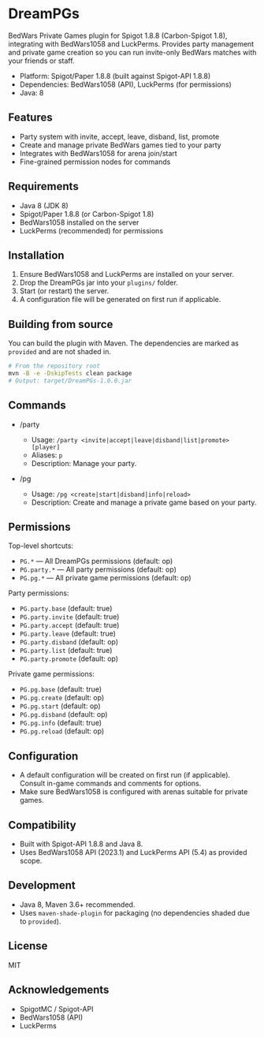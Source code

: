# DreamPGs

BedWars Private Games plugin for Spigot 1.8.8 (Carbon-Spigot 1.8), integrating with BedWars1058 and LuckPerms. Provides party management and private game creation so you can run invite-only BedWars matches with your friends or staff.

- Platform: Spigot/Paper 1.8.8 (built against Spigot-API 1.8.8)
- Dependencies: BedWars1058 (API), LuckPerms (for permissions)
- Java: 8

## Features
- Party system with invite, accept, leave, disband, list, promote
- Create and manage private BedWars games tied to your party
- Integrates with BedWars1058 for arena join/start
- Fine-grained permission nodes for commands

## Requirements
- Java 8 (JDK 8)
- Spigot/Paper 1.8.8 (or Carbon-Spigot 1.8)
- BedWars1058 installed on the server
- LuckPerms (recommended) for permissions

## Installation
1. Ensure BedWars1058 and LuckPerms are installed on your server.
2. Drop the DreamPGs jar into your `plugins/` folder.
3. Start (or restart) the server.
4. A configuration file will be generated on first run if applicable.

## Building from source
You can build the plugin with Maven. The dependencies are marked as `provided` and are not shaded in.

```bash path=null start=null
# From the repository root
mvn -B -e -DskipTests clean package
# Output: target/DreamPGs-1.0.0.jar
```

## Commands
- /party
  - Usage: `/party <invite|accept|leave|disband|list|promote> [player]`
  - Aliases: `p`
  - Description: Manage your party.

- /pg
  - Usage: `/pg <create|start|disband|info|reload>`
  - Description: Create and manage a private game based on your party.

## Permissions
Top-level shortcuts:
- `PG.*` — All DreamPGs permissions (default: op)
- `PG.party.*` — All party permissions (default: op)
- `PG.pg.*` — All private game permissions (default: op)

Party permissions:
- `PG.party.base` (default: true)
- `PG.party.invite` (default: true)
- `PG.party.accept` (default: true)
- `PG.party.leave` (default: true)
- `PG.party.disband` (default: op)
- `PG.party.list` (default: true)
- `PG.party.promote` (default: op)

Private game permissions:
- `PG.pg.base` (default: true)
- `PG.pg.create` (default: op)
- `PG.pg.start` (default: op)
- `PG.pg.disband` (default: op)
- `PG.pg.info` (default: true)
- `PG.pg.reload` (default: op)

## Configuration
- A default configuration will be created on first run (if applicable). Consult in-game commands and comments for options. 
- Make sure BedWars1058 is configured with arenas suitable for private games.

## Compatibility
- Built with Spigot-API 1.8.8 and Java 8.
- Uses BedWars1058 API (2023.1) and LuckPerms API (5.4) as provided scope.

## Development
- Java 8, Maven 3.6+ recommended.
- Uses `maven-shade-plugin` for packaging (no dependencies shaded due to `provided`).

## License
MIT

## Acknowledgements
- SpigotMC / Spigot-API
- BedWars1058 (API)
- LuckPerms
